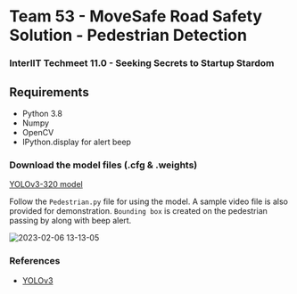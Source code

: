 # Team 53 - MoveSafe Road Safety Solution - Pedestrian Detection

### InterIIT Techmeet 11.0 - Seeking Secrets to Startup Stardom

## Requirements
* Python 3.8
* Numpy
* OpenCV
* IPython.display for alert beep

### Download the model files (.cfg & .weights)

[YOLOv3-320 model](https://pjreddie.com/darknet/yolo/)

Follow the `Pedestrian.py` file for using the model. A sample video file is also provided for demonstration. `Bounding box` is created on the pedestrian passing by along with beep alert.

![2023-02-06 13-13-05](https://user-images.githubusercontent.com/122287288/217533615-b6c765b0-3a21-4917-8556-00e49ab8f3b9.gif)

### References
* [YOLOv3](https://pjreddie.com/darknet/yolo/)
